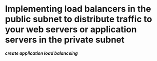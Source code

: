 # Implementing load balancers in the public subnet to distribute traffic to your web servers or application servers in the private subnet

**_create application load balanceing_**




